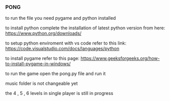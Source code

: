 ### PONG 



to run the file you need pygame and python installed

to install python complete the installation of latest python version from here:
https://www.python.org/downloads/

to setup python enviroment with vs code refer to this link:
https://code.visualstudio.com/docs/languages/python

to install pygame refer to this page:
https://www.geeksforgeeks.org/how-to-install-pygame-in-windows/

to run the game open the pong.py file and run it

music folder is not changeable yet

the 4 , 5 , 6 levels in single player is still in progress
